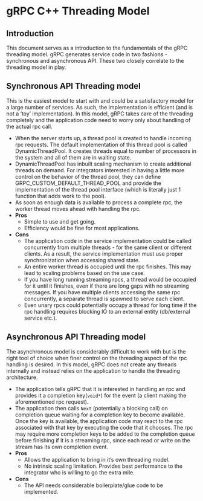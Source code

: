 ﻿# gRPC C++ Threading Model

## Introduction
This document serves as a introduction to the fundamentals of the gRPC threading model. gRPC generates service code in two fashions - synchronous and asynchronous API. These two closely correlate to the threading model in play. 

## Synchronous API Threading model
This is the easiest model to start with and could be a satisfactory model for a large number of services. As such, the implementation is efficient (and is not a ‘toy’ implementation). In this model, gRPC takes care of the threading completely and the application code need to worry only about handling of the actual rpc call.
* When the server starts up, a thread pool is created to handle incoming rpc requests. The default implementation of this thread pool is called DynamicThreadPool. It creates threads equal to number of processors in the system and all of them are in waiting state.
* DynamicThreadPool has in­built scaling mechanism to create additional threads on demand. For integrators interested in having a little more control on the behavior of the thread pool, they can define GRPC_CUSTOM_DEFAULT_THREAD_POOL and provide the implementation of the thread pool interface (which is literally just 1 function that adds work to the pool).
* As soon as enough data is available to process a complete rpc, the worker thread moves ahead with handling the rpc.
* **Pros**
	* Simple to use and get going.
	* Efficiency would be fine for most applications. 
* **Cons**
	* The application code in the service implementation could be called concurrently from multiple threads - for the same client or different clients. As a result, the service implementation must use proper synchronization when accessing shared state.
	* An entire worker thread is occupied until the rpc finishes. This may lead to scaling problems based on the use case.
	* If you have long running streaming rpcs, a thread would be occupied for it until it finishes, even if there are long gaps with no streaming messages. If you have multiple clients accessing the same rpc concurrently, a separate thread is spawned to serve each client.
	* Even unary rpcs could potentially occupy a thread for long time if the rpc handling requires blocking IO to an external entity (db/external service etc.).

## Asynchronous API Threading model
The asynchronous model is considerably difficult to work with but is the right tool of choice when finer control on the threading aspect of the rpc handling is desired. In this model, gRPC does not create any threads internally and instead relies on the application to handle the threading architecture. 
* The application tells gRPC that it is interested in handling an rpc and provides it a completion key(`void*`) for the event (a client making the aforementioned rpc request).
* The application then calls `Next` (potentially a blocking call) on completion queue waiting for a completion key to become available. Once the key is available, the application code may react to the rpc associated with that key by executing the code that it chooses. The rpc may require more completion keys to be added to the completion queue before finishing if it is a streaming rpc, since each read or write on the stream has its own completion event.
* **Pros**
	* Allows the application to bring in it’s own threading model.
	* No intrinsic scaling limitation. Provides best performance to the integrator who is willing to go the extra mile.
* **Cons**
	* The API needs considerable boilerplate/glue code to be implemented. 



